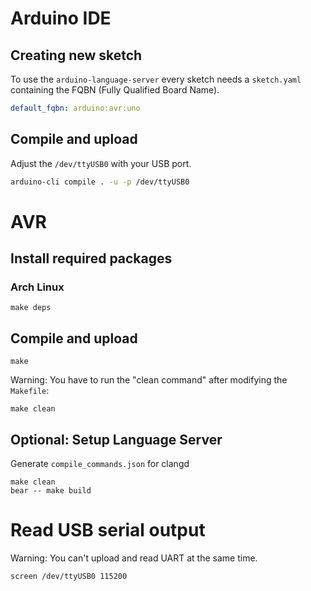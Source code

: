 # Arduino IDE

## Creating new sketch

To use the `arduino-language-server` every sketch needs a `sketch.yaml`
containing the FQBN (Fully Qualified Board Name).

```yaml
default_fqbn: arduino:avr:uno
```

## Compile and upload

Adjust the `/dev/ttyUSB0` with your USB port.

```bash
arduino-cli compile . -u -p /dev/ttyUSB0
```

# AVR

## Install required packages

### Arch Linux

```
make deps
```

## Compile and upload

```
make
```

Warning: You have to run the "clean command" after modifying the `Makefile`:

```
make clean
```

## Optional: Setup Language Server

Generate `compile_commands.json` for clangd

```
make clean
bear -- make build
```

# Read USB serial output

Warning: You can't upload and read UART at the same time.

```
screen /dev/ttyUSB0 115200
```
